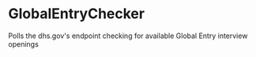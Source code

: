 # GlobalEntryChecker
Polls the dhs.gov's endpoint checking for available Global Entry interview openings
